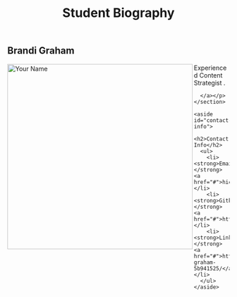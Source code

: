 
<!DOCTYPE html>

<!-- CSS Stylesheets with Relative Paths -->

<html lang="en-us">
<head>
  <meta charset="UTF-8">
  <title>CSS Stylesheets with Relative Paths</title>

  <!-- This line is money! It points your HTML to the CSS file. -->
  <!-- Notice the "relative" pathway? It matches a file inside our current directory's "assets" folder. Open it to see our style rules. -->
  <link rel="stylesheet" type="text/css" href="style.css">
</head>

<body>

  <header>
    <h1>Student Biography</h1>
  </header>

  <main class="container">
    <section id="main-bio">
      <section id="figure">
        <h2 id="bio-name">Brandi Graham</h2>
        <img id="bio-image" src="https://scontent-ort2-2.xx.fbcdn.net/v/t1.0-9/32240366_10101260914294802_2664610560980549632_n.jpg?_nc_cat=0&oh=1a8225bf3b4cff4b1239c96f6b852ea6&oe=5BED2CED" alt="Your Name" height="420" align = "left">
      </section>
      <p>Experienced Content Strategist .

      </a></p>
    </section>

    <aside id="contact-info">
      <h2>Contact Info</h2>
      <ul>
        <li><strong>Email:</strong> <a href="#">hicobp@gmail.com</a></li>
        <li><strong>Github:</strong> <a href="#">https://github.com/grahamb001</a></li>
        <li><strong>LinkedIn:</strong> <a href="#">https://www.linkedin.com/in/brandi-graham-5b941525/</a></li>
      </ul>
    </aside>
  </main>

</body>

</html>
